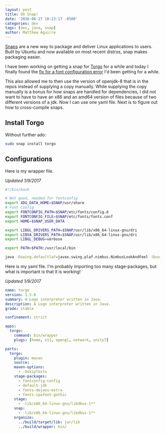 ```yaml
---
layout: post
title: Oh Snap!
date: '2016-06-27 10:23:17 -0500'
categories: dev
tags: [dev, java, snap]
author: Matthew Aguirre
---
```


[Snaps](http://snapcraft.io/) are a new way to package and deliver Linux applications to users.  Built by Ubuntu and now available on most recent distros, snap makes packaging easier.

I have been working on getting a snap for [Torgo](http://tros.org/torgo/) for a while and today I finally found the [fix for a font configuration error](https://askubuntu.com/questions/791853/snap-package-for-java-swing-and-awt-application-crashes-when-it-is-executed) I'd been getting for a while.

This also allowed me to then use the version of openjdk-8 that is in the repos instead of supplying a copy manually.  While supplying the copy manually is a bonus for how snaps are handled for dependencies, I did not want to have to have an x86 and an amd64 version of files because of two different versions of a jdk.  Now I can use one yaml file.  Next is to figure out how to cross-compile snaps.

## Install Torgo

Without further ado:

```sh
sudo snap install torgo
```

## Configurations

Here is my wrapper file.

*Updated 1/9/2017*

```sh
#!/bin/bash

# Not good, needed for fontconfig
export XDG_DATA_HOME=$SNAP/usr/share
# Font Config
export FONTCONFIG_PATH=$SNAP/etc/fonts/config.d
export FONTCONFIG_FILE=$SNAP/etc/fonts/fonts.conf
export HOME=$SNAP_USER_DATA

export LIBGL_DRIVERS_PATH=$SNAP/usr/lib/x86_64-linux-gnu/dri
export LIBVA_DRIVERS_PATH=$SNAP/usr/lib/x86_64-linux-gnu/dri
export LIBGL_DEBUG=verbose

export PATH=$PATH:/usr/local/bin

java -Dswing.defaultlaf=javax.swing.plaf.nimbus.NimbusLookAndFeel -Duser.home=$HOME -Dsun.java2d.opengl=true -jar $SNAP/jar/torgo-1.5.0.jar "$@"
```

Here is my yaml file.  I'm probably importing too many stage-packages, but what is important is that it is working!

*Updated 1/9/2017*

```yml
name: torgo
version: 1.5.0
summary: A Logo interpreter written in Java.
description: A Logo interpreter written in Java.
grade: stable

confinement: strict

apps:
  torgo:
    command: bin/wrapper
    plugs: [home, x11, opengl, network, unity7]

parts:
  torgo:
    plugin: maven
    source: .
    maven-options:
      - -DskipTests
    stage-packages:
      - fontconfig-config
      - default-jdk
      - fonts-dejavu-extra
      - fonts-ipafont-gothic
    stage:
      - -lib/x86_64-linux-gnu/libdbus-1**
    snap:
      - -lib/x86_64-linux-gnu/libdbus-1**
    organize:
      ../build/target/lib: jar/lib
      ../build/wrapper: bin/
```

